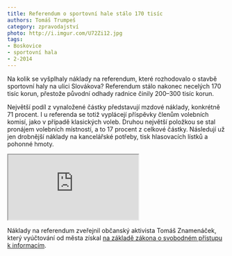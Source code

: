 ```yaml
---
title: Referendum o sportovní hale stálo 170 tisíc
authors: Tomáš Trumpeš
category: zpravodajství
photo: http://i.imgur.com/U72Zi12.jpg
tags:
- Boskovice
- sportovní hala
- 2-2014
---
```


Na kolik se vyšplhaly náklady na referendum, které rozhodovalo o stavbě sportovní haly na ulici Slovákova? Referendum stálo nakonec necelých 170 tisíc korun, přestože původní odhady radnice činily 200–300 tisíc korun.

Největší podíl z vynaložené částky představují mzdové náklady, konkrétně 71 procent. I u referenda se totiž vyplácejí příspěvky členům volebních komisí, jako v případě klasických voleb. Druhou největší položkou se stal pronájem volebních místností, a to 17 procent z celkové částky. Následují už jen drobnější náklady na kancelářské potřeby, tisk hlasovacích lístků a pohonné hmoty.

<iframe src="http://cf.datawrapper.de/1VlhE/1/" class="datawrapper"> </iframe>

Náklady na referendum zveřejnil občanský aktivista Tomáš Znamenáček, který vyúčtování od města získal [na základě zákona o svobodném přístupu k informacím](http://www.infoprovsechny.cz/request/rozpocet_referenda_o_sportovni_h).
